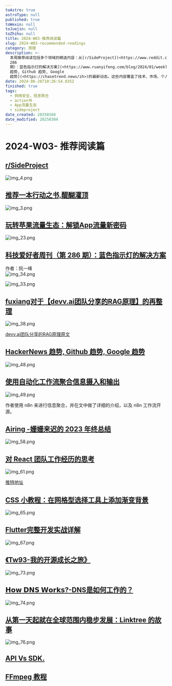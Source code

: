 ```yaml
---
toAstro: true
astroType: null
published: true
toWexin: null
toJuejin: null
toZhihu: null
title: 2024-W03-推荐阅读篇
slug: 2024-W03-recommended-readings
category: 周报
description: >-
  本周推荐阅读包括多个领域的精选内容：从[r/SideProject](<https://www.reddit.com/r/SideProject/>)的创意项目分享，到[推荐一本行动之书,醍醐灌顶](<https://twitter.com/hiyuekun/status/1747085105037021670?s=12&t=UKmYswdLBh4dGuqwtKAXUA>)的启发性书籍推荐；从[玩转苹果流量生态：解锁App流量新密码](<https://x.com/liuyi0922/status/1747792720750682143?s=12&t=UKmYswdLBh4dGuqwtKAXUA>)的市场策略，到[科技爱好者周刊（第
  286
  期）：蓝色指示灯的解决方案](<https://www.ruanyifeng.com/blog/2024/01/weekly-issue-286.html?continueFlag=61db114b5bb3eda119c3b0a42a3f0791>)的技术讨论。此外，还有关于[fuxiang对于【devv.ai团队分享的RAG原理】的再整理](<https://twitter.com/fuxiangPro/status/1747242297975062666>)的深度分析，以及[HackerNews
  趋势, Github 趋势, Google
  趋势](<https://chasetrend.news/zh>)的最新动态。这些内容覆盖了技术、市场、个人成长等多个方面，适合各类读者深入探索。
date: 2024-06-26T10:26:54.035Z
finished: true
tags:
  - 网络安全，信息聚合
  - action书
  - App流量生态
  - sideproject
date_created: 20250104
date_modified: 20250304
---
```


# 2024-W03- 推荐阅读篇

## [r/SideProject](<https://www.reddit.com/r/SideProject/>)

![img_4.png](<https://pictures.kazoottt.top/2024/01/20240118-34e9f10d1d8eec956fc4194448cd4a76.webp>)

## [推荐一本行动之书,醍醐灌顶](<https://twitter.com/hiyuekun/status/1747085105037021670?s=12&t=UKmYswdLBh4dGuqwtKAXUA>)

![img_3.png](<https://pictures.kazoottt.top/2024/01/20240118-49ea3a464df0ab2caafb0537c4c794ba.webp>)

## [玩转苹果流量生态：解锁App流量新密码](<https://x.com/liuyi0922/status/1747792720750682143?s=12&t=UKmYswdLBh4dGuqwtKAXUA>)

![img_23.png](<https://pictures.kazoottt.top/2024/01/20240118-d98a6cbfcf54d08ef37f30c37f5d0ace.webp>)

## [科技爱好者周刊（第 286 期）：蓝色指示灯的解决方案](<https://www.ruanyifeng.com/blog/2024/01/weekly-issue-286.html?continueFlag=61db114b5bb3eda119c3b0a42a3f0791>)

作者：阮一峰  
![img_34.png](<https://pictures.kazoottt.top/2024/01/20240118-32886b96d21732072e52b5ed6c487cd5.webp>)

![img_33.png](<https://pictures.kazoottt.top/2024/01/20240118-61d3ac9d6f707faf8a82c12b026bb844.webp>)

## [fuxiang对于【devv.ai团队分享的RAG原理】的再整理](<https://twitter.com/fuxiangPro/status/1747242297975062666>)

![img_38.png](<https://pictures.kazoottt.top/2024/01/20240118-020bd33e057f6a0642ead0b113320c5f.webp>)

[devv.ai团队分享的RAG原理原文](<https://twitter.com/Tisoga/status/1731478506465636749>)

## [HackerNews 趋势, Github 趋势, Google 趋势](<https://chasetrend.news/zh>)

![img_48.png](<https://pictures.kazoottt.top/2024/01/20240118-25370cd9e4dc25874ab14859930bc8b9.webp>)

## [使用自动化工作流聚合信息摄入和输出](<https://reorx.com/blog/sharing-my-footprints-automation/#new-tweet-to-telegram>)

![img_49.png](<https://pictures.kazoottt.top/2024/01/20240118-7557245c55da389558862a155932c527.webp>)

作者使用 n8n 来进行信息聚合，并在文中做了详细的介绍，以及 n8n 工作流开源。

## [Airing -姗姗来迟的 2023 年终总结](<https://blog.ursb.me/posts/summary-2023/>)

![img_58.png](<https://pictures.kazoottt.top/2024/01/20240118-13bf430a8615552a0a914a805c05a828.webp>)

## [对 React 团队工作经历的思考](<https://gist.github.com/mondaychen/3c530604e44b9cd15e4f69735d99fef4>)

![img_61.png](<https://pictures.kazoottt.top/2024/01/20240118-2bea379994d9f34ea9655eac74e6a958.webp>)

[推特地址](<https://twitter.com/monday_chen/status/1740612924740137285?s=12&t=UKmYswdLBh4dGuqwtKAXUA>)

## [CSS 小教程：在网格型选择工具上添加渐变背景](<https://blog.meathill.com/tech/fe/css/css-tutorial-a-grid-select-component-with-multiple-linear-gradient.html>)

![img_65.png](<https://pictures.kazoottt.top/2024/01/20240118-a255cb507b88fc1675ce614b7502e17b.webp>)

## [Flutter完整开发实战详解](<https://guoshuyu.cn/home/wx/?continueFlag=61db114b5bb3eda119c3b0a42a3f0791>)

![img_67.png](<https://pictures.kazoottt.top/2024/01/20240118-1c3b1725c08e70c867c4bd3628152fbd.webp>)

## [《Tw93-我的开源成长之旅》](<https://tw93.fun/2024-01-12/open.html>)

![img_73.png](<https://pictures.kazoottt.top/2024/01/20240118-25810db413c96d9eb2efa0cb6cf6cda6.webp>)

## [𝗛𝗼𝘄 𝗗𝗡𝗦 𝗪𝗼𝗿𝗸𝘀?-DNS是如何工作的？](<https://twitter.com/milan_milanovic/status/1745796543322435885?s=12&t=UKmYswdLBh4dGuqwtKAXUA>)

![img_74.png](<https://pictures.kazoottt.top/2024/01/20240118-1c6e85b671affc27859c09cbf47e51be.webp>)

## [从第一天起就在全球范围内稳步发展：Linktree 的故事](<https://startupnation.com/start-your-business/bootstrapped-global-linktree/>)

![img_76.png](<https://pictures.kazoottt.top/2024/01/20240118-66593c51fe9a8d08b11687d40f3da559.webp>)

## [API Vs SDK.](<https://twitter.com/alexxubyte/status/1745847854961492384?s=12&t=UKmYswdLBh4dGuqwtKAXUA>)

## [FFmpeg 教程](<https://wklchris.github.io/blog/FFmpeg/>)
